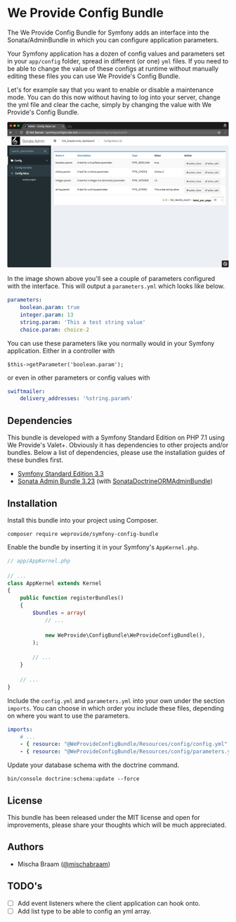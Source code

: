 # We Provide Config Bundle

The We Provide Config Bundle for Symfony adds an interface into the Sonata/AdminBundle in which you can configure application parameters. 

Your Symfony application has a dozen of config values and parameters set in your `app/config` folder, spread in different (or one) `yml` files. If you need to be able to change the value of these configs at runtime without manually editing these files you can use We Provide's Config Bundle.

Let's for example say that you want to enable or disable a maintenance mode. You can do this now without having to log into your server, change the yml file and clear the cache, simply by changing the value with We Provide's Config Bundle.


![ConfigBundle interface](README-Screenshot-1.png)


In the image shown above you'll see a couple of parameters configured with the interface. This will output a `parameters.yml` which looks like below.

```yaml
parameters:
    boolean.param: true
    integer.param: 13
    string.param: 'This a test string value'
    choice.param: choice-2
```

You can use these parameters like you normally would in your Symfony application. Either in a controller with 
```
$this->getParameter('boolean.param');
```
or even in other parameters or config values with
```yaml
swiftmailer:
    delivery_addresses: '%string.param%'
```



## Dependencies

This bundle is developed with a Symfony Standard Edition on PHP 7.1 using We Provide's Valet+. Obviously it has dependencies to other projects and/or bundles. Below a list of dependencies, please use the installation guides of these bundles first.
 * [Symfony Standard Edition 3.3](https://symfony.com/doc/current/setup.html#creating-symfony-applications-with-composer)
 * [Sonata Admin Bundle 3.23](https://sonata-project.org/bundles/admin/3-x/doc/getting_started/installation.html) (with [SonataDoctrineORMAdminBundle](https://sonata-project.org/bundles/doctrine-orm-admin/master/doc/reference/installation.html))
 

## Installation

Install this bundle into your project using Composer.

```
composer require weprovide/symfony-config-bundle
```

Enable the bundle by inserting it in your Symfony's `AppKernel.php`.
```php
// app/AppKernel.php

// ...
class AppKernel extends Kernel
{
    public function registerBundles()
    {
        $bundles = array(
            // ...

            new WeProvide\ConfigBundle\WeProvideConfigBundle(),
        );

        // ...
    }

    // ...
}
```

Include the `config.yml` and `parameters.yml` into your own under the section `imports`. You can choose in which order you include these files, depending on where you want to use the parameters.
```yaml
imports:
    # ...
    - { resource: "@WeProvideConfigBundle/Resources/config/config.yml" }
    - { resource: "@WeProvideConfigBundle/Resources/config/parameters.yml", ignore_errors: true }
``` 

Update your database schema with the doctrine command.
```
bin/console doctrine:schema:update --force
```


## License

This bundle has been released under the MIT license and open for improvements, please share your thoughts which will be much appreciated.


## Authors

- Mischa Braam ([@mischabraam](https://github.com/mischabraam))


## TODO's

- [ ] Add event listeners where the client application can hook onto.
- [ ] Add list type to be able to config an yml array.